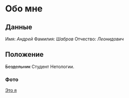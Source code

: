 # Обо мне

## Данные ##

Имя: *Андрей*
Фамилия: *Шабров*
Отчество: *Леонидович*

## Положение ##

~~Бездельник~~ Студент Нетологии.

### Фото

[Это я](https://sun9-59.userapi.com/impg/1M4rMd-Cz54wU3QAoZASzbbT2eIi5tfI_i2HJg/d6Psujmj6iQ.jpg?size=1620x2160&quality=95&sign=b03d8c7e61798d864c78a855170f3b09&type=album)

